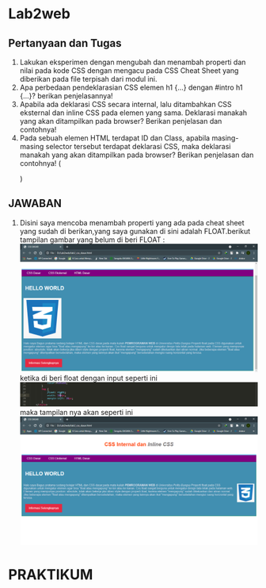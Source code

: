 # Lab2web
## Pertanyaan dan Tugas
1. Lakukan eksperimen dengan mengubah dan menambah properti dan nilai pada kode CSS
dengan mengacu pada CSS Cheat Sheet yang diberikan pada file terpisah dari modul ini.
2. Apa perbedaan pendeklarasian CSS elemen h1 {...} dengan #intro h1 {...}? berikan
penjelasannya!
3. Apabila ada deklarasi CSS secara internal, lalu ditambahkan CSS eksternal dan inline CSS pada
elemen yang sama. Deklarasi manakah yang akan ditampilkan pada browser? Berikan
penjelasan dan contohnya!
4. Pada sebuah elemen HTML terdapat ID dan Class, apabila masing-masing selector tersebut
terdapat deklarasi CSS, maka deklarasi manakah yang akan ditampilkan pada browser?
Berikan penjelasan dan contohnya! ( <p id="paragraf-1" class="text-paragraf"> )
## JAWABAN
1. Disini saya mencoba menambah properti yang ada pada cheat sheet yang sudah di berikan,yang saya gunakan di sini adalah FLOAT.berikut tampilan gambar yang belum di beri FLOAT :
![soal1](https://github.com/kannahs/Lab2web/blob/master/image%20praktikum%202/soal1.PNG?raw=true)
ketika di beri float dengan input seperti ini
![kodesoal1](https://github.com/kannahs/Lab2web/blob/master/image%20praktikum%202/kodesoal1.PNG?raw=true)
maka tampilan nya akan seperti ini
![hasi1](https://github.com/kannahs/Lab2web/blob/master/image%20praktikum%202/hasil1.PNG?raw=true)


# PRAKTIKUM
